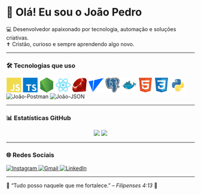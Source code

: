 # 👋 Olá! Eu sou o João Pedro

💻 Desenvolvedor apaixonado por tecnologia, automação e soluções criativas.  
✝️ Cristão, curioso e sempre aprendendo algo novo.

---

### 🛠️ Tecnologias que uso

<div>
  <img align="center" alt="João-Js" height="40" width="40" src="https://raw.githubusercontent.com/devicons/devicon/master/icons/javascript/javascript-plain.svg">
  <img align="center" alt="João-Ts" height="40" width="40" src="https://raw.githubusercontent.com/devicons/devicon/master/icons/typescript/typescript-plain.svg">
  <img align="center" alt="João-Node" height="40" width="40" src="https://raw.githubusercontent.com/devicons/devicon/master/icons/nodejs/nodejs-original.svg">
  <img align="center" alt="João-React" height="40" width="40" src="https://raw.githubusercontent.com/devicons/devicon/master/icons/react/react-original.svg">
  <img align="center" alt="João-Ruby" height="40" width="40" src="https://raw.githubusercontent.com/devicons/devicon/master/icons/ruby/ruby-original.svg">
  <img align="center" alt="João-Vite" height="40" width="40" src="https://raw.githubusercontent.com/devicons/devicon/master/icons/vite/vite-original.svg">
  <img align="center" alt="João-PostgreSQL" height="40" width="40" src="https://raw.githubusercontent.com/devicons/devicon/master/icons/postgresql/postgresql-original.svg">
  <img align="center" alt="João-Docker" height="40" width="40" src="https://raw.githubusercontent.com/devicons/devicon/master/icons/docker/docker-original.svg">
  <img align="center" alt="João-HTML" height="40" width="40" src="https://raw.githubusercontent.com/devicons/devicon/master/icons/html5/html5-original.svg">
  <img align="center" alt="João-CSS" height="40" width="40" src="https://raw.githubusercontent.com/devicons/devicon/master/icons/css3/css3-original.svg">
  <img align="center" alt="João-Python" height="40" width="40" src="https://raw.githubusercontent.com/devicons/devicon/master/icons/python/python-original.svg">
  <img align="center" alt="João-Postman" height="40" width="40" src="https://www.vectorlogo.zone/logos/getpostman/getpostman-icon.svg">
  <img align="center" alt="João-JSON" height="40" width="40" src="https://www.vectorlogo.zone/logos/json/json-icon.svg">
</div>

---

### 📊 Estatísticas GitHub

<div align="center">
  <img height="180em" src="https://github-readme-stats.vercel.app/api?username=heyjoaopedro&show_icons=true&theme=dark&custom_title=Estatísticas%20do%20GitHub" />
  <img height="180em" src="https://github-readme-stats.vercel.app/api/top-langs/?username=heyjoaopedro&layout=compact&theme=dark&langs_count=6&hide=json,html,css" />
</div>

---

### 🌐 Redes Sociais

<div align="left">
  <a href="https://instagram.com/heyyjoao_dev" target="_blank">
    <img src="https://img.shields.io/badge/-Instagram-%23E4405F?style=for-the-badge&logo=instagram&logoColor=white" alt="Instagram"/>
  </a>
  <a href="mailto:pedrojoaobakuri@gmail.com" target="_blank">
    <img src="https://img.shields.io/badge/-Gmail-%23333?style=for-the-badge&logo=gmail&logoColor=white" alt="Gmail"/>
  </a>
  <a href="https://www.linkedin.com/in/jo%C3%A3o-pedro-c-brito-1831b4284" target="_blank">
    <img src="https://img.shields.io/badge/-LinkedIn-%230077B5?style=for-the-badge&logo=linkedin&logoColor=white" alt="LinkedIn"/>
  </a>
</div>

---

💬 “Tudo posso naquele que me fortalece.” – *Filipenses 4:13* 🙏
